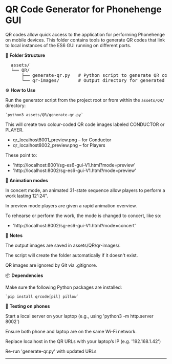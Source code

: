 # QR Code Generator for Phonehenge GUI

QR codes allow quick access to the application for performing Phonehenge on mobile devices. This folder contains tools to generate QR codes that link to local instances of the ES6 GUI running on different ports. 

📁 **Folder Structure**

<pre>  assets/
  └── QR/
      ├── generate-qr.py   # Python script to generate QR codes
      └── qr-images/       # Output directory for generated PNG files 
</pre>

⚙️ **How to Use**

Run the generator script from the project root or from within the `assets/QR/` directory:

    `python3 assets/QR/generate-qr.py`

This will create two colour-coded QR code images labeled CONDUCTOR or PLAYER.

  - qr_localhost8001_preview.png – for Conductor
  - qr_localhost8002_preview.png – for Players

These point to:
  - 'http://localhost:8001/sg-es6-gui-V1.html?mode=preview'
  - 'http://localhost:8002/sg-es6-gui-V1.html?mode=preview'

🧼 **Animation modes**

In concert mode, an animated 31-state sequence allow players to perform a work lasting 12':24".

In preview mode players are given a rapid animation overview.

To rehearse or perform the work, the mode is changed to concert, like so:
- 'http://localhost:8002/sg-es6-gui-V1.html?mode=concert'

🧼 **Notes**

The output images are saved in assets/QR/qr-images/.

The script will create the folder automatically if it doesn't exist.

QR images are ignored by Git via .gitignore.

📦 **Dependencies**

Make sure the following Python packages are installed:

    `pip install qrcode[pil] pillow`

🧪 **Testing on phones**

  Start a local server on your laptop (e.g., using 'python3 -m http.server 8002')

  Ensure both phone and laptop are on the same Wi-Fi network.

  Replace localhost in the QR URLs with your laptop’s IP (e.g. '192.168.1.42')

  Re-run 'generate-qr.py' with updated URLs

---
